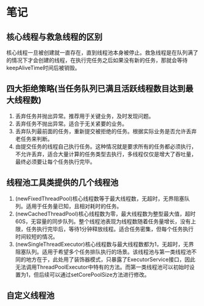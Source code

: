 # 笔记

## 核心线程与救急线程的区别

核心线程一旦被创建就一直存在，直到线程池本身被停止。救急线程是在队列满了的情况下才会创建的线程，在执行完任务之后如果没有新的任务，那就会等待keepAliveTime时间后被销毁。

## 四大拒绝策略(当任务队列已满且活跃线程数目达到最大线程数)

1. 丢弃任务并抛出异常。推荐用于关键业务，及时发现问题。
2. 丢弃任务不抛出异常。适合于无关紧要的业务。
3. 丢弃队列最前面的任务，重新提交被拒绝的任务。根据实际业务是否允许丢弃老任务来判断。
4. 由提交任务的线程自己执行任务。这种情况就是要求所有的任务都必须执行，不允许丢弃，适合大量计算的任务类型去执行，多线程仅仅是增大了吞吐量，最终必须要让每个任务执行完毕。

## 线程池工具类提供的几个线程池

1. (newFixedThreadPool)核心线程数等于最大线程数，无超时，无界阻塞队列。适用于任务量已知，且相对耗时的任务。
2. (newCachedThreadPool)核心线程数为零，最大线程数为整型最大值，超时60S，无容量的同步队列。整个线程池表现为线程数随着任务量增长，没有上限，任务执行完毕后，等待1分钟释放线程。适合任务密集，但每个任务执行时间较短的情况。
3. (newSingleThreadExecutor)核心线程数与最大线程数都为1，无超时，无界阻塞队列。适用于希望多个任务排队执行的场景。该线程池与第一类线程池不同的地方在于，此处用了装饰器模式，只暴露了ExecutorService接口，因此无法调用ThreadPoolExecutor中特有的方法。而第一类线程池可以初始时设置为1，但后续可以通过setCorePoolSize方法进行修改。

## 自定义线程池
